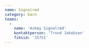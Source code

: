 ```yaml
---
name: Signalrød
category: barn
teams:
  -
    name: 'Askøy Signalrød'
    kontaktperson: 'Trond Jakobsen'
    fiksid: '35751'
---
```

